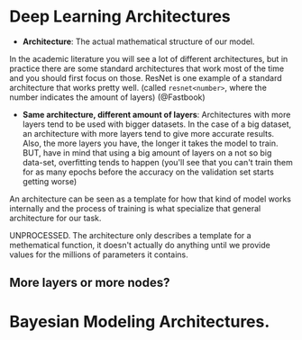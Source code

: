 # Deep Learning Architectures 

- **Architecture**: The actual mathematical structure of our model. 

In the academic literature you will see a lot of different architectures, but in practice there are some standard architectures that work most of the time and you should first focus on those. 
ResNet is one example of a standard architecture that works pretty well. (called `resnet<number>`, where the number indicates the amount of layers) (@Fastbook)


- **Same architecture, different amount of layers**: 
Architectures with more layers tend to be used with bigger datasets. In the case of a big dataset, an architecture with more layers tend to give more accurate results. Also, the more layers you have, the longer it takes the model to train. BUT, have in mind that using a big amount of layers on a not so big data-set, overfitting tends to happen (you'll see that you can't train them for as many epochs before the accuracy on the validation set starts getting worse)


An architecture can be seen as a template for how that kind of model works internally and the process of training is what specialize that general architecture for our task. 





UNPROCESSED. 
The architecture only describes a template for a methematical function, it doesn't actually do anything until we provide values for the millions of parameters it contains.  




## More layers or more nodes?




# Bayesian Modeling Architectures. 